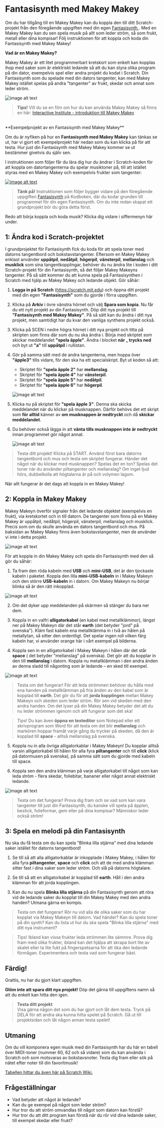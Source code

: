 # Fantasisynth med Makey Makey

Om du har tillgång till en Makey Makey kan du koppla den till ditt Scratch-projekt från den föregående uppgiften med din egen <a href="https://www.kodboken.se/start/skapa-musik/uppgifter-i-scratch/fantasisynth" target="_blank"> Fantasisynth </a>. Med en Makey Makey kan du sen spela musik på allt som leder ström, så som frukt, metall eller dina kompisar! Följ instruktionen för att koppla och koda din Fantasisynth med Makey Makey! 


**Vad är en Makey Makey?**

Makey Makey är ett litet programmerbart kretskort som enkelt kan kopplas ihop med saker som är elektriskt ledande så att du kan styra olika program på din dator, exempelvis spel eller andra projekt du kodat i Scratch. Din Fantasisynth som du spelade med din dators tangenter, kan med Makey Makey istället spelas på andra "tangenter" av frukt, skedar och annat som leder ström. 

![image alt text](image_2.png) 

>**Tips!** Vill du se en film om hur du kan använda Makey Makey så finns en här: <a href="https://www.youtube.com/watch?v=ICd7HzurorM&feature=youtu.be&list=PLD0HD_3AJljWqSuZ31DeGi2Iv7Yzp0NRp" target="_blank">  Interactive Institute - introduktion till Makey Makey </a>

<br>
**Exempelprojekt av en Fantasisynth med Makey Makey**

Om du är nyfiken på hur en **Fantasisynth med Makey Makey** kan tänkas se ut, har vi gjort ett exempelprojekt här nedan som du kan klicka på för att testa. Hur just din Fantasisynth med Makey Makey kommer se ut bestämmer givetvis du själv sen. 

I instruktionen som följer får du lära dig hur du ändrar i Scratch-koden för att koppla om datortangenterna du spelar musiktoner på, till att istället styras med en Makey Makey och exempelvis frukter som tangenter: <a href="https://scratch.mit.edu/projects/130726473/" target="_blank">

![image alt text](image_6.png)</a>

> **Tänk på!** Instruktionen som följer bygger vidare på den föregående uppgiften <a href="https://www.kodboken.se/start/skapa-musik/uppgifter-i-scratch/fantasisynth?chpt=0" target="_blank">Fantasisynth</a> på Kodboken, där du kodar grunden till programmet för din egen Fantasisynth. Om du inte redan skapat ett grundprojekt bör du göra detta först.

Redo att börja koppla och koda musik? Klicka dig vidare i siffermenyn här under.

## 1: Ändra kod i Scratch-projektet

I grundprojektet för Fantasisynth fick du koda för att spela toner med datorns tangentbord och bokstavstangenter. Eftersom en Makey Makey enklast använder **uppåtpil**, **nedåtpil**, **högerpil**, **vänsterpil**, **mellanslag** och **musklick** som sina tangentkopplingar, behöver du nu ändra lite i koden i ditt Scratch-projekt för din Fantasisynth, så det följer Makey Makeyns tangenter. På så sätt kommer du att kunna spela på Fantasisynthen i Scratch med hjälp av Makey Makey och ledande objekt. Gör såhär:

1. **Logga in på Scratch** (https://scratch.mit.edu) och öppna ditt projekt med din egen **"Fantasisynth"** som du gjorde i förra uppgiften. 

2. Klicka på **Arkiv** i övre vänstra hörnet och välj **Spara som kopia**. Nu får du ett nytt projekt av din Fantasisynth. Döp ditt nya projekt till **"Fantasisynth med Makey Makey"**. På så sätt kan du ändra i ditt nya projekt, men samtidigt har du kvar den vanliga synthens projekt också.

3.	Klicka på SCEN i nedre högra hörnet i ditt nya projekt och titta på skripten som finns där som du nu ska ändra i. Börja med skriptet som skickar meddelandet **"spela äpple"**. Ändra i blocket **när _ trycks ned** och byt ut **"a"** till **uppåtpil** i rullistan.

4. Gör på samma sätt med de andra tangenterna, men hoppa över **"äpple3"** tills vidare, för den ska ha ett specialskript. Byt ut koden så att:

    * Skriptet för **"spela äpple 2"** har **mellanslag**.
    * Skriptet för **"spela äpple 4"** har **vänsterpil**.
    * Skriptet för **"spela äpple 5"** har **nedåtpil**.
    * Skriptet för **"spela äpple 6"** har **högerpil**.

    ![image alt text](image_4.png)
    
5.	Klicka nu på skriptet för **"spela äpple 3"**. Denna ska skicka meddelandet när du klickar på musknappen. Därför behövs det ett skript som **för alltid** känner av **om musknappen är nedtryckt** och då **skickar meddelandet**.

6.	Du behöver också lägga in att **vänta tills musknappen inte är nedtryckt** innan programmet gör något annat.

    ![image alt text](image_7.png)

> Testa ditt projekt! Klicka på START. Använd först bara datorns tangentbord och mus och testa om skriptet fungerar. Händer det något när du klickar med musknappen? Spelas det en ton? Spelas det toner när du använder piltangenter och mellanslag? Om inget ljud hörs, dubbelkolla att högtalarna är på och volymen lagom.

När allt fungerar är det dags att koppla in en Makey Makey!

## 2: Koppla in Makey Makey
Makey Makeyn överför signaler från det ledande objektet (exempelvis en frukt), via kretskortet och in till datorn. De tangenter som finns på en Makey Makey är uppåtpil, nedåtpil, högerpil, vänsterpil, mellanslag och musklick. Precis som om du skulle använda en dators  tangentbord och mus. På baksidan av Makey Makey finns även bokstavstangenter, men de använder vi inte i detta projekt.

![image alt text](image_0.png)

För att koppla in din Makey Makey och spela din Fantasisynth med den så gör du såhär:

1.	 Ta fram den röda kabeln med **USB** och **mini-USB**, det är den tjockaste kabeln i paketet. Koppla den lilla **mini-USB-kabeln** in i Makey Makeyn och den större **USB-kabeln** in i datorn. Om Makey Makeyn nu börjar blinka så är den rätt inkopplad.

![image alt text](image_1.png)

2.	Om det dyker upp meddelanden på skärmen så stänger du bara ner dem.

3.	Koppla in en valfri **alligatorkabel** (en kabel med metallklämmor), längst ner på Makey Makeyn där det står **earth** (det betyder "jord" på svenska"). Kläm fast kabeln ena metallklämma in i två av hålen på metallytan, så sitter den ordentligt. Det spelar ingen roll vilken färg kabeln har, vi använder orange här i vårt exempel på bilderna.

4.	Koppla sen in en alligatorkabel i Makey Makeyn i hålen där det står **space** ( det betyder "mellanslag" på svenska). Det gör att du kopplar in den till **mellanslag** i datorn. Koppla nu metallklämman i den andra änden av denna sladd till någonting som är ledande – en sked till exempel.

![image alt text](image_3.png)

> Testa om det fungerar! För att leda strömmen behöver du hålla med ena handen på metallklämman på fria änden av den kabel som är kopplad till **earth**. Det gör du för att **jorda kopplingen** mellan Makey Makeyn och skeden som leder ström. Rör sen vid skeden med den andra handen. Om det lyser på din Makey Makey betyder det att du nu leder strömmen igenom och allt fungerar som det ska!

>Tips! Du kan även **öppna en texteditor** som Notepad eller ett skrivprogram som Word för att testa om det blir **mellanslag** och markören hoppar framåt varje gång du trycker på skeden, då den är kopplad till **space** - alltså mellanslag på svenska.

5.	Koppla nu in alla övriga alligatorkablar i Makey Makeyn! Du kopplar alltså varsin alligatorkabel till hålen för alla fyra **piltangenter** och till **click** (klick på datormusen på svenska), på samma sätt som du gjorde med kabeln till space.

6.	Koppla sen den andra klämman på varje alligatorkabel till något som kan leda ström - flera skedar, foliebitar, bananer eller något annat elektriskt ledande.

![image alt text](image_2.png)

> Testa om det fungerar! Prova dig fram och se vad som kan vara tangenter till just din Fantasisynth, du kanske vill spela på äpplen, bestick, folieformar, gem eller på dina kompisar? Människor leder också ström! 

## 3: Spela en melodi på din Fantasisynth
Nu ska du få testa om du kan spela "Blinka lilla stjärna" med dina ledande saker istället för datorns tangentbord!

1.	 Se till så att alla alligatorkablar är inkopplade i Makey Makey, i hålen för alla fyra **piltangenter**, **space** och **click** och att de med andra klämman sitter fast i dina saker som leder ström. Och slå på datorns högtalare.

2.	 Se till så att en alligatorkabel är kopplad till **earth**. Håll i den andra klämman för att jorda kopplingen.

3. Kan du nu spela **Blinka lilla stjärna** på din Fantasisynth genom att röra vid de ledande saker du kopplat till din Makey Makey med den andra handen? Utmana gärna en kompis.

> Testa om det fungerar! Rör nu vid alla de olika saker som du har kopplat via Makey Makeyn till datorn. Vad händer? Kan du spela toner på din synth? Kan du lista ut hur du ska spela "Blinka lilla stjärna" med ditt nya instrument?

> Tips! Ibland kan vissa frukter leda strömmen lite sämmre. Prova dig fram med olika frukter, ibland kan det hjälpa att skrapa bort lite av skalet eller ta lite fukt på fingerspetsarna för att öka den ledande förmågan. Experimentera och testa vad som fungerar bäst.


## Färdig!
Grattis, nu har du gjort klart uppgiften.

**Glöm inte att spara ditt nya projekt!** Döp det gärna till uppgiftens namn så att du enkelt kan hitta den igen.

> **Testa ditt projekt**  
Visa gärna någon det som du har gjort och låt dem testa. Tryck på DELA för att andra ska kunna hitta spelet på Scratch. Gå ut till projektsidan och låt någon annan testa spelet!

## Utmaning
Om du vill komponera egen musik med din Fantasisynth har du här en tabell över MIDI-toner (nummer 60, 62 och så vidare) som du kan använda i Scratch och som motsvaras av bokstavsnoter. Testa dig fram eller sök på nätet efter noter till din favoritmusik!

<a href="https://en.scratch-wiki.info/wiki/MIDI_Notes" target="_blank">Tabellen hittar du även här på Scratch Wiki.  </a>

## Frågeställningar

* Vad betyder att något är ledande?
* Kan du ge exempel på något som leder ström?
* Hur tror du att ström omvandlas till något som datorn kan förstå?
* Hur tror du att ditt program kan förstå när du rör vid dina ledande saker, till exempel skedar eller frukt?
